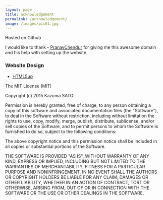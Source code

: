```yaml
---
layout: page
title: acknowledgement
permalink: /acknowledgement/
image: /images/pic01.jpg
---
```

Hosted on Github

I would like to thank - [PranavChendur](pranavchendur.com) for giving me this awesome domain and his help with setting up the website.

### Website Design
- [HTML5up](http://html5up.net/)

The MIT License (MIT)

Copyright (c) 2015 Kazuma SATO

Permission is hereby granted, free of charge, to any person obtaining a copy
of this software and associated documentation files (the "Software"), to deal
in the Software without restriction, including without limitation the rights
to use, copy, modify, merge, publish, distribute, sublicense, and/or sell
copies of the Software, and to permit persons to whom the Software is
furnished to do so, subject to the following conditions:

The above copyright notice and this permission notice shall be included in all
copies or substantial portions of the Software.

THE SOFTWARE IS PROVIDED "AS IS", WITHOUT WARRANTY OF ANY KIND, EXPRESS OR
IMPLIED, INCLUDING BUT NOT LIMITED TO THE WARRANTIES OF MERCHANTABILITY,
FITNESS FOR A PARTICULAR PURPOSE AND NONINFRINGEMENT. IN NO EVENT SHALL THE
AUTHORS OR COPYRIGHT HOLDERS BE LIABLE FOR ANY CLAIM, DAMAGES OR OTHER
LIABILITY, WHETHER IN AN ACTION OF CONTRACT, TORT OR OTHERWISE, ARISING FROM,
OUT OF OR IN CONNECTION WITH THE SOFTWARE OR THE USE OR OTHER DEALINGS IN THE
SOFTWARE.
